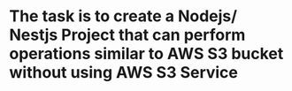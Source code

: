 #  The task is to create a Nodejs/ Nestjs Project that can perform operations similar to AWS S3 bucket without using AWS S3 Service